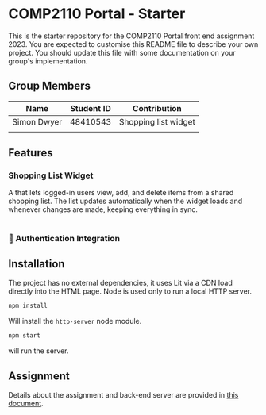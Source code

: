 # COMP2110 Portal - Starter

This is the starter repository for the COMP2110 Portal front end assignment 2023. You are
expected to customise this README file to describe your own project.  You should update this
file with some documentation on your group's implementation.

## Group Members 
| Name | Student ID | Contribution |
|----------|----------|----------|
|Simon Dwyer|48410543|Shopping list widget|
||||

## Features
### Shopping List Widget
A <shopping-list-widget> that lets logged-in users view, add, and delete items from a shared shopping list. The list updates automatically when the widget loads and whenever changes are made, keeping everything in sync.
#

### 🔐 Authentication Integration

## Installation

The project has no external dependencies, it uses Lit via a CDN load directly into
the HTML page.   Node is used only to run a local HTTP server.

```bash
npm install
```

Will install the `http-server` node module.

```bash
npm start
```

will run the server.

## Assignment

Details about the assignment and back-end server are provided in [this document](Assignment.md).
